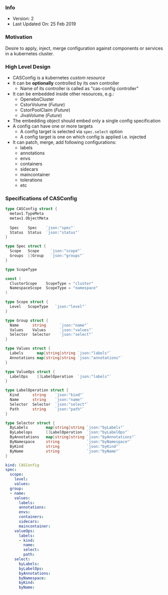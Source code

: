 ### Info
- Version: 2
- Last Updated On: 25 Feb 2019

### Motivation
Desire to apply, inject, merge configuration against components or services in a kubernetes cluster.

### High Level Design
- CASConfig is a kubernetes _custom resource_
- It can be **optionally** controlled by its own controller
  - Name of its controller is called as "cas-config controller"
- It can be embedded inside other resources, e.g.:
  - OpenebsCluster
  - CstorVolume (_Future_)
  - CstorPoolClaim (_Future_)
  - JivaVolume (_Future_)
- The embedding object should embed only a single config specification
- A config can have one or more targets
  - A config target is selected via `spec.select` option
  - A config target is one on which config is applied i.e. injected
- It can patch, merge, add following configurations:
  - labels
  - annotations
  - envs
  - containers
  - sidecars
  - maincontainer
  - tolerations
  - etc

### Specifications of CASConfig
```go
type CASConfig struct {
  metav1.TypeMeta
  metav1.ObjectMeta
  
  Spec    Spec    `json:"spec"`
  Status  Status  `json:"status"`
}

type Spec struct {
  Scope   Scope     `json:"scope"`
  Groups  []Group   `json:"groups"`
}

type ScopeType

const (
  ClusterScope    ScopeType = "cluster"
  NamespaceScope  ScopeType = "namespace"
)

type Scope struct {
  Level   ScopeType   `json:"level"`
}

type Group struct {
  Name      string      `json:"name"`
  Values    Values      `json:"values"`
  Selector  Selector    `json:"select"`
}

type Values struct {
  Labels      map[string]string `json:"labels"`
  Annotations map[string]string `json:"annotations"`
}

type ValueOps struct {
  LabelOps    []LabelOperation  `json:"labels"`
}

type LabelOperation struct {
  Kind      string    `json:"kind"`
  Name      string    `json:"name"`
  Selector  Selector  `json:"select"`
  Path      string    `json:"path"`
}

type Selector struct {
  ByLabels        map[string]string `json:"byLabels"`
  ByLabelops      []LabelOperation  `json:"byLabelOps"`
  ByAnnotations   map[string]string `json:"byAnnotations"`
  ByNamespace     string            `json:"byNamespace"`
  ByKind          string            `json:"byKind"`
  ByName          string            `json:"byName"`
}
```

```yaml
kind: CASConfig
spec:
  scope:
    level:
    values:
  group:
  - name:
    values:
      labels:
      annotations:
      envs:
      containers:
      sidecars:
      maincontainer:
    valueOps:
      labels:
      - kind:
        name:
        select:
        path:
    select:
      byLabels:
      byLabelOps:
      byAnnotations:
      byNamespace:
      byKind:
      byName:
```
